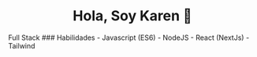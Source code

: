 <h1 align="center">
Hola, Soy Karen 👋
</h1>
Full Stack
### Habilidades
- Javascript (ES6)
- NodeJS
- React (NextJs)
- Tailwind

<!--
**karensga/karensga** is a ✨ _special_ ✨ repository because its `README.md` (this file) appears on your GitHub profile.

Here are some ideas to get you started:

- 🔭 I’m currently working on ...
- 🌱 I’m currently learning ...
- 👯 I’m looking to collaborate on ...
- 🤔 I’m looking for help with ...
- 💬 Ask me about ...
- 📫 How to reach me: ...
- 😄 Pronouns: ...
- ⚡ Fun fact: ...
-->
